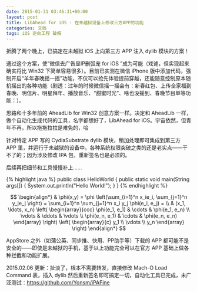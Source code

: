```yaml
---
date: 2015-01-31 03:46:31+00:00
layout: post
title: LibAhead for iOS - 在未越狱设备上修改三方APP的功能
categories: 文档
tags: iOS 逆向工程 破解
---
```


折腾了两个晚上，已搞定在未越狱 iOS 上向第三方 APP 注入 dylib 模块的方案！

通过这个方案，使“微信去广告显IP删弧宠 for iOS ”成为可能（戏谑，但实现起来确实将比 Win32 下简单容易很多）。目前已实测在微信 iPhone 版中添加代码，强制开启“羊年春晚摇一摇”功能，不仅可以抢先体验提前穿越，还能随意控制原本随机摇出的各种功能（剧透：过年的时候微信摇一摇会有：新春红包、上传全家福到春晚、明信片、明星拜年、播放音乐、“甜蜜时光”、啥也没摇到、春晚节目单等功能：）。

思路和十多年前的 AheadLib for Win32 创意方案一样。决定和 AheadLib 一样，做个自动化生成代码的工具，名字都想好了，LibAhead for iOS。宇宙依然，但青年不再，所以拖拖拉拉是难免的，哈

针对特定 APP 写的 CydiaSubstrate dylib 模块，稍加处理即可集成到第三方 APP 里，并运行于未越狱的设备中。各种系统权限突破之类的还是老实点——干不了的；因为涉及修改 IPA 包，重新签名也是必须的。

后续再把细节和工具慢慢补上……

{% highlight java %}
public class HelloWorld {
    public static void main(String args[]) {
      System.out.println("Hello World!");
    }
}
{% endhighlight %}

$$
\begin{align*}
  & \phi(x,y) = \phi \left(\sum_{i=1}^n x_ie_i, \sum_{j=1}^n y_je_j \right)
  = \sum_{i=1}^n \sum_{j=1}^n x_i y_j \phi(e_i, e_j) = \\
  & (x_1, \ldots, x_n) \left( \begin{array}{ccc}
      \phi(e_1, e_1) & \cdots & \phi(e_1, e_n) \\
      \vdots & \ddots & \vdots \\
      \phi(e_n, e_1) & \cdots & \phi(e_n, e_n)
    \end{array} \right)
  \left( \begin{array}{c}
      y_1 \\
      \vdots \\
      y_n
    \end{array} \right)
\end{align*}
$$

AppStore 之外（如蒲公英、同步推、快用、PP助手等）下载的 APP 都可能不是安全的——即使是未越狱的手机，基于以上功能完全可以在官方 APP 基础上做各种拦截和功能扩展。

2015.02.06 更新：扯淡了，根本不需要转发，直接修改 Mach-O Load Command 表，插入 dylib 然后重新签名即可搞定一切，自动化工具已完成，未广泛测试：https://github.com/Yonsm/iPAFine
